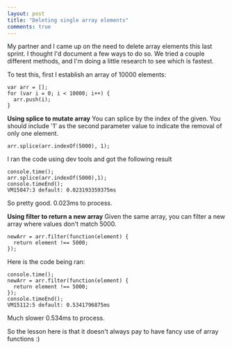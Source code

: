 ```yaml
---
layout: post
title: "Deleting single array elements"
comments: true
---
```

My partner and I came up on the need to delete array elements this last sprint. I thought I'd document a few ways to do so. We tried a couple different methods, and I'm doing a little research to see which is fastest.

To test this, first I establish an array of 10000 elements:
```
var arr = [];
for (var i = 0; i < 10000; i++) {
  arr.push(i);
}
```
**Using splice to mutate array**
You can splice by the index of the given. You should include '1' as the second parameter value to indicate the removal of only one element.

```
arr.splice(arr.indexOf(5000), 1);
```

I ran the code using dev tools and got the following result
```
console.time();
arr.splice(arr.indexOf(5000),1);
console.timeEnd();
VM15047:3 default: 0.023193359375ms
```
So pretty good. 0.023ms to process.

**Using filter to return a new array**
Given the same array, you can filter a new array where values don't match 5000.
```
newArr = arr.filter(function(element) {
  return element !== 5000;
});
```

Here is the code being ran:
```
console.time();
newArr = arr.filter(function(element) {
  return element !== 5000;
});
console.timeEnd();
VM15112:5 default: 0.5341796875ms
```
Much slower 0.534ms to process.

So the lesson here is that it doesn't always pay to have fancy use of array functions :)